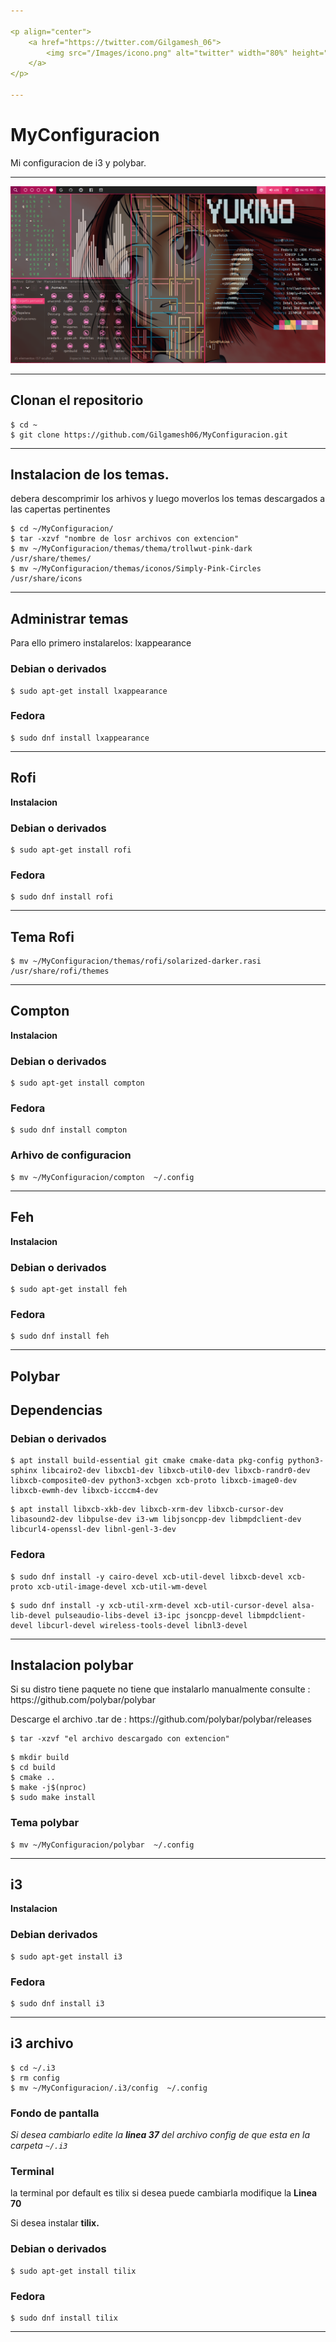 ```yaml
---

<p align="center">
	<a href="https://twitter.com/Gilgamesh_06">
		<img src="/Images/icono.png" alt="twitter" width="80%" height="80%"/>
	</a>
</p>

---
```


# MyConfiguracion

Mi configuracion de i3 y polybar.

---

<p align="center">
  <img src="Images/imagen.png" alt="Polybar">
</p>

---

## Clonan el repositorio

```
$ cd ~
$ git clone https://github.com/Gilgamesh06/MyConfiguracion.git
```

---

## Instalacion de los temas.

<p>
	debera descomprimir los arhivos y luego moverlos los temas descargados a las capertas pertinentes
</p>

```
$ cd ~/MyConfiguracion/ 
$ tar -xzvf "nombre de losr archivos con extencion"
$ mv ~/MyConfiguracion/themas/thema/trollwut-pink-dark /usr/share/themes/
$ mv ~/MyConfiguracion/themas/iconos/Simply-Pink-Circles /usr/share/icons
```

---

## Administrar temas

<p>
	Para ello primero instalarelos: lxappearance
</p>

### Debian o derivados 

```
$ sudo apt-get install lxappearance
```

### Fedora 

```
$ sudo dnf install lxappearance
```

---

## Rofi 

**Instalacion**

### Debian o derivados 

```
$ sudo apt-get install rofi
```

### Fedora 

```
$ sudo dnf install rofi
```

---

## Tema Rofi

```
$ mv ~/MyConfiguracion/themas/rofi/solarized-darker.rasi /usr/share/rofi/themes
```

---

## Compton

**Instalacion**

### Debian o derivados 

```
$ sudo apt-get install compton
```

### Fedora 

```
$ sudo dnf install compton
```
### Arhivo de configuracion

```
$ mv ~/MyConfiguracion/compton  ~/.config
```

---

## Feh

**Instalacion**

### Debian o derivados 

```
$ sudo apt-get install feh
```

### Fedora 

```
$ sudo dnf install feh
```

---

## Polybar 

## Dependencias 

### Debian o derivados 

```
$ apt install build-essential git cmake cmake-data pkg-config python3-sphinx libcairo2-dev libxcb1-dev libxcb-util0-dev libxcb-randr0-dev libxcb-composite0-dev python3-xcbgen xcb-proto libxcb-image0-dev libxcb-ewmh-dev libxcb-icccm4-dev

```
```
$ apt install libxcb-xkb-dev libxcb-xrm-dev libxcb-cursor-dev libasound2-dev libpulse-dev i3-wm libjsoncpp-dev libmpdclient-dev libcurl4-openssl-dev libnl-genl-3-dev

```

### Fedora 


```
$ sudo dnf install -y cairo-devel xcb-util-devel libxcb-devel xcb-proto xcb-util-image-devel xcb-util-wm-devel
```
```
$ sudo dnf install -y xcb-util-xrm-devel xcb-util-cursor-devel alsa-lib-devel pulseaudio-libs-devel i3-ipc jsoncpp-devel libmpdclient-devel libcurl-devel wireless-tools-devel libnl3-devel

```

---

## Instalacion polybar 


<p>
	Si su distro tiene paquete no tiene que instalarlo manualmente
	consulte : https://github.com/polybar/polybar
</p>

<p>
	Descarge el archivo .tar de : https://github.com/polybar/polybar/releases 
</p>


``` 
$ tar -xzvf "el archivo descargado con extencion"
```
```
$ mkdir build
$ cd build
$ cmake ..
$ make -j$(nproc)
$ sudo make install
```
### Tema polybar

```
$ mv ~/MyConfiguracion/polybar  ~/.config
```

---

## i3

**Instalacion**

### Debian derivados


```
$ sudo apt-get install i3
```

### Fedora

```
$ sudo dnf install i3

```

---

## i3 archivo


```
$ cd ~/.i3
$ rm config
$ mv ~/MyConfiguracion/.i3/config  ~/.config

```

### Fondo de pantalla

*Si desea cambiarlo edite la **linea 37** del archivo config de que esta en la carpeta `~/.i3`*

### Terminal

la terminal por default es tilix si desea puede cambiarla modifique la **Linea 70** 

Si desea instalar **tilix.** 

### Debian o derivados

```
$ sudo apt-get install tilix

```
### Fedora

```
$ sudo dnf install tilix

```

---

